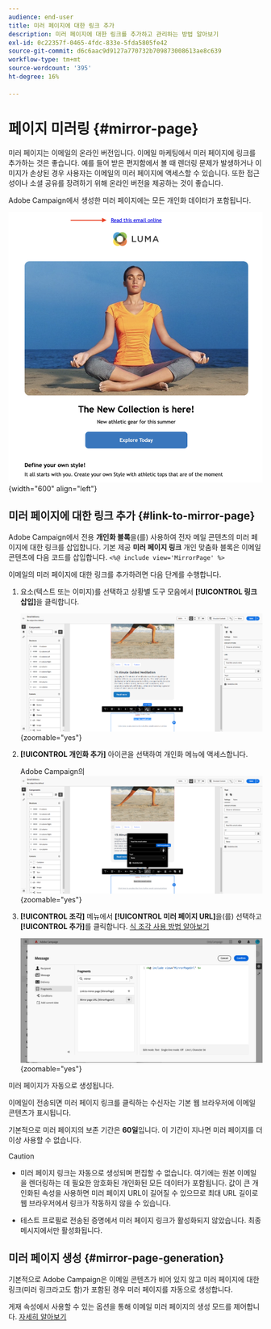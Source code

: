 ```yaml
---
audience: end-user
title: 미러 페이지에 대한 링크 추가
description: 미러 페이지에 대한 링크를 추가하고 관리하는 방법 알아보기
exl-id: 0c22357f-0465-4fdc-833e-5fda5805fe42
source-git-commit: d6c6aac9d9127a770732b709873008613ae8c639
workflow-type: tm+mt
source-wordcount: '395'
ht-degree: 16%

---
```


# 페이지 미러링 {#mirror-page}

미러 페이지는 이메일의 온라인 버전입니다. 이메일 마케팅에서 미러 페이지에 링크를 추가하는 것은 좋습니다. 예를 들어 받은 편지함에서 볼 때 렌더링 문제가 발생하거나 이미지가 손상된 경우 사용자는 이메일의 미러 페이지에 액세스할 수 있습니다. 또한 접근성이나 소셜 공유를 장려하기 위해 온라인 버전을 제공하는 것이 좋습니다.

Adobe Campaign에서 생성한 미러 페이지에는 모든 개인화 데이터가 포함됩니다.

![전자 메일의 미러 링크 샘플](assets/mirror-page-link.png){width="600" align="left"}

## 미러 페이지에 대한 링크 추가 {#link-to-mirror-page}

Adobe Campaign에서 전용 **개인화 블록**&#x200B;을(를) 사용하여 전자 메일 콘텐츠의 미러 페이지에 대한 링크를 삽입합니다. 기본 제공 **미러 페이지 링크** 개인 맞춤화 블록은 이메일 콘텐츠에 다음 코드를 삽입합니다. `<%@ include view='MirrorPage' %>`

이메일의 미러 페이지에 대한 링크를 추가하려면 다음 단계를 수행합니다.

1. 요소(텍스트 또는 이미지)를 선택하고 상황별 도구 모음에서 **[!UICONTROL 링크 삽입]**&#x200B;을 클릭합니다.

   ![링크 삽입 옵션을 표시하는 상황별 도구 모음](assets/message-tracking-mirror-page.png){zoomable="yes"}

1. **[!UICONTROL 개인화 추가]** 아이콘을 선택하여 개인화 메뉴에 액세스합니다.

   Adobe Campaign의 ![Personalization 메뉴](assets/message-tracking-mirror-page_2.png){zoomable="yes"}

1. **[!UICONTROL 조각]** 메뉴에서 **[!UICONTROL 미러 페이지 URL]**&#x200B;을(를) 선택하고 **[!UICONTROL 추가]**&#x200B;를 클릭합니다. [식 조각 사용 방법 알아보기](../content/use-expression-fragments.md)

   ![조각 메뉴의 미러 페이지 URL 옵션](assets/message-tracking-mirror-page_3.png){zoomable="yes"}

미러 페이지가 자동으로 생성됩니다.

이메일이 전송되면 미러 페이지 링크를 클릭하는 수신자는 기본 웹 브라우저에 이메일 콘텐츠가 표시됩니다.

기본적으로 미러 페이지의 보존 기간은 **60일**&#x200B;입니다. 이 기간이 지나면 미러 페이지를 더 이상 사용할 수 없습니다.

>[!CAUTION]
>
>* 미러 페이지 링크는 자동으로 생성되며 편집할 수 없습니다. 여기에는 원본 이메일을 렌더링하는 데 필요한 암호화된 개인화된 모든 데이터가 포함됩니다. 값이 큰 개인화된 속성을 사용하면 미러 페이지 URL이 길어질 수 있으므로 최대 URL 길이로 웹 브라우저에서 링크가 작동하지 않을 수 있습니다.
>
>* 테스트 프로필로 전송된 증명에서 미러 페이지 링크가 활성화되지 않았습니다. 최종 메시지에서만 활성화됩니다.

## 미러 페이지 생성 {#mirror-page-generation}

기본적으로 Adobe Campaign은 이메일 콘텐츠가 비어 있지 않고 미러 페이지에 대한 링크(미러 링크라고도 함)가 포함된 경우 미러 페이지를 자동으로 생성합니다.

게재 속성에서 사용할 수 있는 옵션을 통해 이메일 미러 페이지의 생성 모드를 제어합니다. [자세히 알아보기](../advanced-settings/delivery-settings.md#mirror)